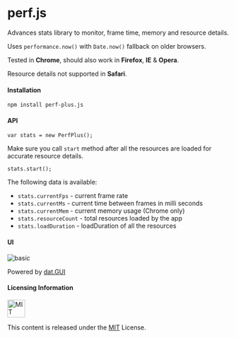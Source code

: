 # perf.js
Advances stats library to monitor, frame time, memory and resource details.

Uses `performance.now()` with `Date.now()` fallback on older browsers.

Tested in **Chrome**, should also work in **Firefox**, **IE** & **Opera**.

Resource details not supported in **Safari**.

#### Installation

`npm install perf-plus.js`

#### API

`var stats = new PerfPlus();`

Make sure you call `start` method after all the resources are loaded for accurate resource details.

`stats.start();`

The following data is available:

- `stats.currentFps` - current frame rate
- `stats.currentMs` - current time between frames in milli seconds
- `stats.currentMem` - current memory usage (Chrome only)
- `stats.resourceCount` - total resources loaded by the app
- `stats.loadDuration` - loadDuration of all the resources

#### UI

<img alt="basic" src="https://raw.githubusercontent.com/adireddy/perf/master/assets/ui.png"/>

Powered by [dat.GUI](https://github.com/dataarts/dat.gui)

#### Licensing Information

<a rel="license" href="http://opensource.org/licenses/MIT">
<img alt="MIT license" height="40" src="http://upload.wikimedia.org/wikipedia/commons/c/c3/License_icon-mit.svg" /></a>

This content is released under the [MIT](http://opensource.org/licenses/MIT) License.